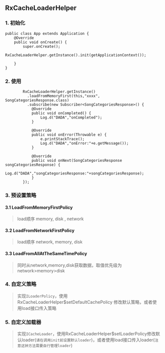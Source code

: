 ## RxCacheLoaderHelper
### 1. 初始化
```
public class App extends Application {
    @Override
    public void onCreate() {
        super.onCreate();
        RxCacheLoaderHelper.getInstance().init(getApplicationContext());

    }
}
```
### 2. 使用
```
        RxCacheLoaderHelper.getInstance()
          .loadFromMemoryFirst(this,"xxxx", SongCategoriesResponse.class)
          .subscribe(new Subscriber<SongCategoriesResponse>() {
            @Override
            public void onCompleted() {
                Log.d("DADA","onCompleted");
            }

            @Override
            public void onError(Throwable e) {
                e.printStackTrace();
                Log.d("DADA","onError:"+e.getMessage());
            }

            @Override
            public void onNext(SongCategoriesResponse songCategoriesResponse) {
                Log.d("DADA","songCategoriesResponse:"+songCategoriesResponse);
            }
        });
```

### 3. 预设置策略
#### 3.1 LoadFromMemoryFirstPolicy
> load顺序 memory, disk , network
#### 3.2 LoadFromNetworkFirstPolicy
> load顺序 network, memory, disk
#### 3.3 LoadFromAllAtTheSameTimePolicy
> 同时从network,memory,disk获取数据，取值优先级为network>memory>disk

### 4. 自定义策略
> 实现`ILoaderPolicy`，使用RxCacheLoaderHelper$setDefaultCachePolicy 修改默认策略，或者使用load接口传入策略
### 5. 自定义加载器
> 实现`ICacheLoader`，使用RxCacheLoaderHelper$setLoaderPolicy修改默认loader(`请在调用init前设置默认loader`)，或者使用load接口传入loader(`注意这钟方法需要自行管理loader`)